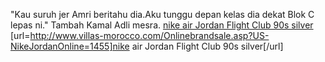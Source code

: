 "Kau suruh jer Amri beritahu dia.Aku tunggu depan kelas dia dekat Blok C lepas ni." Tambah Kamal Adli mesra.
 <a href="http://www.villas-morocco.com/Onlinebrandsale.asp?US-NikeJordanOnline=1455" >nike air Jordan Flight Club 90s silver</a>
[url=http://www.villas-morocco.com/Onlinebrandsale.asp?US-NikeJordanOnline=1455]nike air Jordan Flight Club 90s silver[/url]